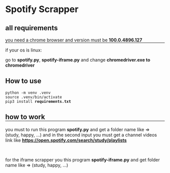 <div class="header">
<h1 style='border: none;'>Spotify Scrapper</h1>
</div>

<div class="requirements">
    <h2>all requirements</h2>
    <p style="border-bottom: 1px solid ;">you need a chrome browser and version must be <b>100.0.4896.127</b></p>
    <p>if your os is linux: </p>
    <p>go to <b>spotify.py</b>, <b>spotify-iframe.py</b> and change <b>chromedriver.exe to chromedriver</b></p>
</div>

<div class="help">
<h2>How to use</h2>
<p><code><pre>python -m venv .venv
source .venv/bin/activate
pip3 install <b>requirements.txt</b></code></pre></p>
</div>

<div class="how-to-use">
<h2 style="border-bottom: 1px solid;">how to work</h2>
<p>you must to run this program <b>spotify.py</b> and get a folder name like => (study, happy, ...) and in the second input you must get a channel videos link like <b><a href="https://open.spotify.com/search/study/playlists">https://open.spotify.com/search/study/playlists</a></b></p>
<br>
<p>for the iframe scrapper you this program <b>spotify-iframe.py</b> and get folder name like => (study, happy, ...)</p>
</div>